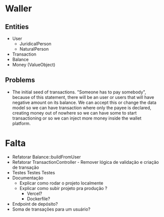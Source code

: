 # Waller
## Entities
* User
  * JuridicalPerson
  * NaturalPerson
* Transaction
* Balance
* Money (ValueObject)

## Problems
* The initial seed of transactions. "Someone has to pay somebody", because of this statement, there will be an user or users that will have negative amount on its balance. We can accept this or change the data model so we can have transaction where only the payee is declared, creating money out of nowhere so we can have some to start transactioning or so we can inject more money inside the wallet platform.

# Falta
- Refatorar Balance::buildFromUser
- Refatorar TransactionController -  Remover lógica de validação e criação de transação
- Testes Testes Testes
- Documentação
  - Explicar como rodar o projeto localmente
  - Explicar como subir projeto pra produção ?
    - Vercel?
    - Dockerfile?
- Endpoint de depósito?
- Soma de transações para um usuário?
